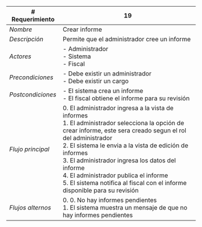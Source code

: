 |# Requerimiento|19 |
|-|-|
| *Nombre*|Crear informe
| *Descripción*| Permite que el administrador cree un informe |
|*Actores*| - Administrador<br> - Sistema<br> - Fiscal
|*Precondiciones*| - Debe existir un administrador<br> - Debe existir un cargo
|*Postcondiciones*| - El sistema crea un informe<br> - El fiscal obtiene el informe para su revisión
|*Flujo principal*|0.  El administrador ingresa a la vista de informes<br>1.  El administrador selecciona la opción de crear informe, este sera creado segun el rol del administrador<br>2.  El sistema le envia a la vista de edición de informes<br>3.  El administrador ingresa los datos del informe<br>4.  El administrador publica el informe<br>5.  El sistema notifica al fiscal con el informe disponible para su revisión
|*Flujos alternos*|0.  0. No hay informes pendientes<br>1. El sistema muestra un mensaje de que no hay informes pendientes
